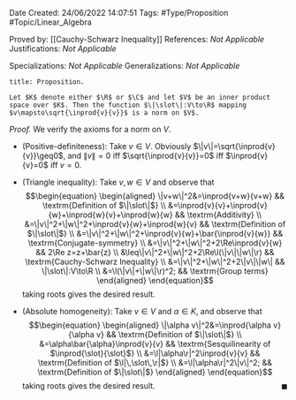<div class="topSpace"></div>

Date Created: 24/06/2022 14:07:51
Tags: #Type/Proposition #Topic/Linear_Algebra

Proved by: [[Cauchy-Schwarz Inequality]]
References: _Not Applicable_
Justifications: _Not Applicable_

Specializations: _Not Applicable_
Generalizations: _Not Applicable_

``` ad-Proposition
title: Proposition.

Let $K$ denote either $\R$ or $\C$ and let $V$ be an inner product space over $K$. Then the function $\|\slot\|:V\to\R$ mapping $v\mapsto\sqrt{\inprod{v}{v}}$ is a norm on $V$.

```

<i>Proof.</i> We verify the axioms for a norm on $V$.
* (Positive-definiteness): Take $v\in V$. Obviously $\|v\|=\sqrt{\inprod{v}{v}}\geq0$, and $\|v\|=0$ iff $\sqrt{\inprod{v}{v}}=0$ iff $\inprod{v}{v}=0$ iff $v=0$.

* (Triangle inequality): Take $v,w\in V$ and observe that
$$\begin{equation}
    \begin{aligned}
        \|v+w\|^2&=\inprod{v+w}{v+w} && \textrm{Definition of $\|\slot\|$} \\
        &=\inprod{v}{v}+\inprod{v}{w}+\inprod{w}{v}+\inprod{w}{w} && \textrm{Additivity} \\
        &=\|v\|^2+\|w\|^2+\inprod{v}{w}+\inprod{w}{v} && \textrm{Definition of $\|\slot\|$} \\
        &=\|v\|^2+\|w\|^2+\inprod{v}{w}+\bar{\inprod{v}{w}} && \textrm{Conjugate-symmetry} \\
        &=\|v\|^2+\|w\|^2+2\Re\inprod{v}{w} && 2\Re z=z+\bar{z} \\
        &\leq\|v\|^2+\|w\|^2+2\Re\l(\|v\|\|w\|\r) && \textrm{Cauchy-Schwarz Inequality} \\
        &=\|v\|^2+\|w\|^2+2\|v\|\|w\| && \|\slot\|:V\to\R \\
        &=\l(\|v\|+\|w\|\r)^2; && \textrm{Group terms}
    \end{aligned}
\end{equation}$$
taking roots gives the desired result.
* (Absolute homogeneity): Take $v\in V$ and $\alpha\in K$, and observe that
$$\begin{equation}
    \begin{aligned}
        \|\alpha v\|^2&=\inprod{\alpha v}{\alpha v} && \textrm{Definition of $\|\slot\|$} \\
        &=\alpha\bar{\alpha}\inprod{v}{v} && \textrm{Sesquilinearity of $\inprod{\slot}{\slot}$} \\
        &=\l|\alpha\r|^2\inprod{v}{v} && \textrm{Definition of $\l|\,\slot\,\r|$} \\
        &=\l|\alpha\r|^2\|v\|^2; && \textrm{Definition of $\|\slot\|$}
    \end{aligned}
\end{equation}$$
taking roots gives the desired result.<span style="float:right;">$\blacksquare$</span>
